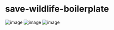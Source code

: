 # save-wildlife-boilerplate
![image](https://github.com/himanshijangra08/save-wildlife-boilerplate/assets/159128445/b9643914-4349-449a-a08f-d5ec703d190f)
![image](https://github.com/himanshijangra08/save-wildlife-boilerplate/assets/159128445/0420e5b2-da89-4915-9fd0-088fb6ea183b)
![image](https://github.com/himanshijangra08/save-wildlife-boilerplate/assets/159128445/ab8b8ab4-b377-46c3-b5c6-6a6a90648750)
